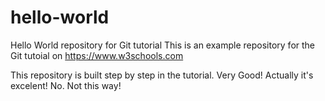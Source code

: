 # hello-world
Hello World repository for Git tutorial
This is an example repository for the Git tutoial on https://www.w3schools.com

This repository is built step by step in the tutorial.
Very Good!
Actually it's excelent!
No. Not this way!
